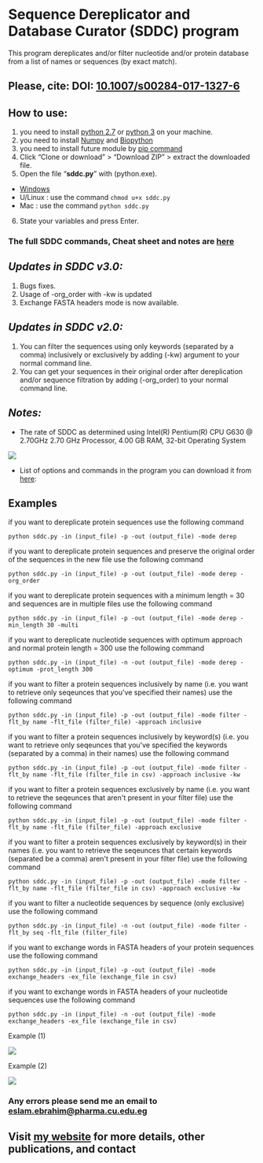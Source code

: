 # Sequence Dereplicator and Database Curator (SDDC) program
This program dereplicates and/or filter nucleotide and/or protein database from a list of names or sequences (by exact match).

## Please, cite: DOI: [10.1007/s00284-017-1327-6](https://link.springer.com/article/10.1007/s00284-017-1327-6)


## How to use:
1.	you need to install [python 2.7](https://www.python.org/downloads/) or [python 3](https://www.python.org/downloads/) on your machine.
2. you need to install [Numpy](https://pypi.python.org/pypi/numpy) and [Biopython](http://biopython.org/wiki/Download)
3. you need to install future module by [pip command](https://docs.python.org/3/installing/)
4.	Click “Clone or download” > “Download ZIP” > extract the downloaded file.
5.	Open the file “**sddc.py**” with (python.exe).
  * [Windows](http://stackoverflow.com/a/1527012/7414020)
  * U/Linux : use the command `chmod u+x sddc.py`
  * Mac : use the command `python sddc.py`
6.	State your variables and press Enter.

### **The full SDDC commands, Cheat sheet and notes are [here](https://github.com/Eslam-Samir-Ragab/Sequence-database-curator/blob/master/additionals/SDDC%20Cheat%20sheet.pdf)**

## *Updates in SDDC v3.0:*
1. Bugs fixes.
2. Usage of -org_order with -kw is updated
3. Exchange FASTA headers mode is now available.

## *Updates in SDDC v2.0:*
1. You can filter the sequences using only keywords (separated by a comma) inclusively or exclusively by adding (-kw) argument to your normal command line.
2. You can get your sequences in their original order after dereplication and/or sequence filtration by adding (-org_order) to your normal command line.

## *Notes:*
* The rate of SDDC as determined using Intel(R) Pentium(R) CPU G630 @ 2.70GHz 2.70 GHz Processor, 4.00 GB RAM, 32-bit Operating System

<a href="https://sites.google.com/pharma.cu.edu.eg/eslam-ibrahim/github-and-softwares/sddc-program"><img src="https://github.com/Eslam-Samir-Ragab/Sequence-database-curator/blob/master/additionals/rate.png"></a>

* List of options and commands in the program you can download it from [here](https://github.com/Eslam-Samir-Ragab/Sequence-database-curator/blob/master/additionals/SDDC%20Commands.pdf):


## Examples

if you want to dereplicate protein sequences use the following command

`python sddc.py -in (input_file) -p -out (output_file) -mode derep`

if you want to dereplicate protein sequences and preserve the original order of the sequences in the new file use the following command

`python sddc.py -in (input_file) -p -out (output_file) -mode derep -org_order`

if you want to dereplicate protein sequences with a minimum length = 30 and sequences are in multiple files use the following command

`python sddc.py -in (input_file) -p -out (output_file) -mode derep -min_length 30 -multi`

if you want to dereplicate nucleotide sequences with optimum approach and normal protein length = 300 use the following command

`python sddc.py -in (input_file) -n -out (output_file) -mode derep -optimum -prot_length 300`

if you want to filter a protein sequences inclusively by name (i.e. you want to retrieve only seqeunces that you've specified their names) use the following command

`python sddc.py -in (input_file) -p -out (output_file) -mode filter -flt_by name -flt_file (filter_file) -approach inclusive`

if you want to filter a protein sequences inclusively by keyword(s) (i.e. you want to retrieve only seqeunces that you've specified the keywords (separated by a comma) in their names) use the following command

`python sddc.py -in (input_file) -p -out (output_file) -mode filter -flt_by name -flt_file (filter_file in csv) -approach inclusive -kw`

if you want to filter a protein sequences exclusively by name (i.e. you want to retrieve the seqeunces that aren't present in your filter file) use the following command

`python sddc.py -in (input_file) -p -out (output_file) -mode filter -flt_by name -flt_file (filter_file) -approach exclusive`

if you want to filter a protein sequences exclusively by keyword(s) in their names (i.e. you want to retrieve the seqeunces that certain keywords (separated be a comma) aren't present in your filter file) use the following command

`python sddc.py -in (input_file) -p -out (output_file) -mode filter -flt_by name -flt_file (filter_file in csv) -approach exclusive -kw`

if you want to filter a nucleotide sequences by sequence (only exclusive) use the following command

`python sddc.py -in (input_file) -n -out (output_file) -mode filter -flt_by seq -flt_file (filter_file)`

if you want to exchange words in FASTA headers of your protein sequences use the following command

`python sddc.py -in (input_file) -p -out (output_file) -mode exchange_headers -ex_file (exchange_file in csv)`

if you want to exchange words in FASTA headers of your nucleotide sequences use the following command

`python sddc.py -in (input_file) -n -out (output_file) -mode exchange_headers -ex_file (exchange_file in csv)`

Example (1)

<a href="https://sites.google.com/pharma.cu.edu.eg/eslam-ibrahim/github-and-softwares/sddc-program"><img src="https://github.com/Eslam-Samir-Ragab/Sequence-database-curator/blob/master/additionals/example.1.png"></a>

Example (2)

<a href="https://sites.google.com/pharma.cu.edu.eg/eslam-ibrahim/github-and-softwares/sddc-program"><img src="https://github.com/Eslam-Samir-Ragab/Sequence-database-curator/blob/master/additionals/example.2.png"></a>


### Any errors please send me an email to <eslam.ebrahim@pharma.cu.edu.eg>
## Visit [my website](https://sites.google.com/pharma.cu.edu.eg/eslam-ibrahim/) for more details, other publications, and contact

